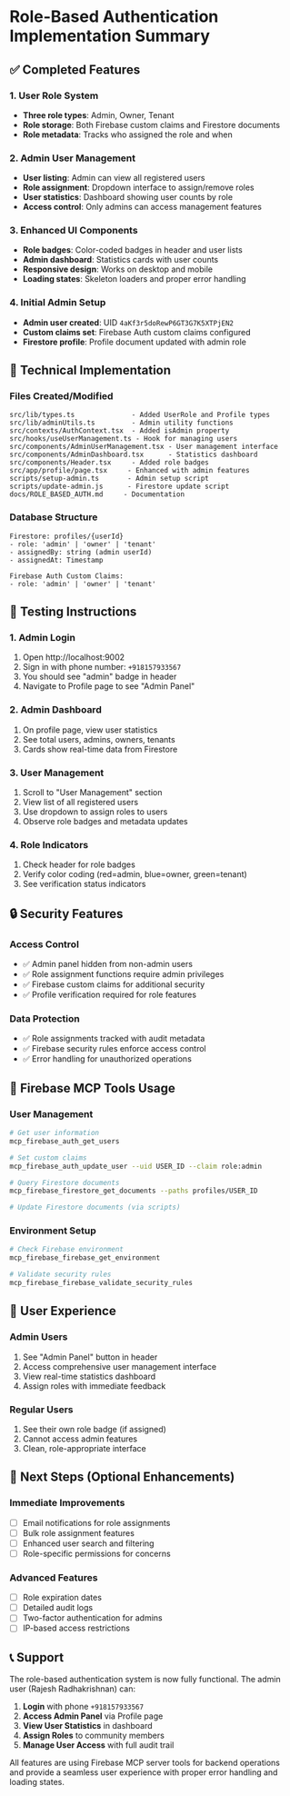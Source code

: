 # Role-Based Authentication Implementation Summary

## ✅ Completed Features

### 1. User Role System
- **Three role types**: Admin, Owner, Tenant
- **Role storage**: Both Firebase custom claims and Firestore documents
- **Role metadata**: Tracks who assigned the role and when

### 2. Admin User Management
- **User listing**: Admin can view all registered users
- **Role assignment**: Dropdown interface to assign/remove roles
- **User statistics**: Dashboard showing user counts by role
- **Access control**: Only admins can access management features

### 3. Enhanced UI Components
- **Role badges**: Color-coded badges in header and user lists
- **Admin dashboard**: Statistics cards with user counts
- **Responsive design**: Works on desktop and mobile
- **Loading states**: Skeleton loaders and proper error handling

### 4. Initial Admin Setup
- **Admin user created**: UID `4aKf3r5doRewP6GT3G7K5XTPjEN2`
- **Custom claims set**: Firebase Auth custom claims configured
- **Firestore profile**: Profile document updated with admin role

## 🔧 Technical Implementation

### Files Created/Modified
```
src/lib/types.ts              - Added UserRole and Profile types
src/lib/adminUtils.ts         - Admin utility functions
src/contexts/AuthContext.tsx  - Added isAdmin property
src/hooks/useUserManagement.ts - Hook for managing users
src/components/AdminUserManagement.tsx - User management interface
src/components/AdminDashboard.tsx      - Statistics dashboard
src/components/Header.tsx     - Added role badges
src/app/profile/page.tsx     - Enhanced with admin features
scripts/setup-admin.ts       - Admin setup script
scripts/update-admin.js      - Firestore update script
docs/ROLE_BASED_AUTH.md     - Documentation
```

### Database Structure
```
Firestore: profiles/{userId}
- role: 'admin' | 'owner' | 'tenant'
- assignedBy: string (admin userId)
- assignedAt: Timestamp

Firebase Auth Custom Claims:
- role: 'admin' | 'owner' | 'tenant'
```

## 🧪 Testing Instructions

### 1. Admin Login
1. Open http://localhost:9002
2. Sign in with phone number: `+918157933567`
3. You should see "admin" badge in header
4. Navigate to Profile page to see "Admin Panel"

### 2. Admin Dashboard
1. On profile page, view user statistics
2. See total users, admins, owners, tenants
3. Cards show real-time data from Firestore

### 3. User Management
1. Scroll to "User Management" section
2. View list of all registered users
3. Use dropdown to assign roles to users
4. Observe role badges and metadata updates

### 4. Role Indicators
1. Check header for role badges
2. Verify color coding (red=admin, blue=owner, green=tenant)
3. See verification status indicators

## 🔒 Security Features

### Access Control
- ✅ Admin panel hidden from non-admin users
- ✅ Role assignment functions require admin privileges
- ✅ Firebase custom claims for additional security
- ✅ Profile verification required for role features

### Data Protection
- ✅ Role assignments tracked with audit metadata
- ✅ Firebase security rules enforce access control
- ✅ Error handling for unauthorized operations

## 🚀 Firebase MCP Tools Usage

### User Management
```bash
# Get user information
mcp_firebase_auth_get_users

# Set custom claims
mcp_firebase_auth_update_user --uid USER_ID --claim role:admin

# Query Firestore documents
mcp_firebase_firestore_get_documents --paths profiles/USER_ID

# Update Firestore documents (via scripts)
```

### Environment Setup
```bash
# Check Firebase environment
mcp_firebase_firebase_get_environment

# Validate security rules
mcp_firebase_firebase_validate_security_rules
```

## 📱 User Experience

### Admin Users
1. See "Admin Panel" button in header
2. Access comprehensive user management interface
3. View real-time statistics dashboard
4. Assign roles with immediate feedback

### Regular Users
1. See their own role badge (if assigned)
2. Cannot access admin features
3. Clean, role-appropriate interface

## 🎯 Next Steps (Optional Enhancements)

### Immediate Improvements
- [ ] Email notifications for role assignments
- [ ] Bulk role assignment features
- [ ] Enhanced user search and filtering
- [ ] Role-specific permissions for concerns

### Advanced Features
- [ ] Role expiration dates
- [ ] Detailed audit logs
- [ ] Two-factor authentication for admins
- [ ] IP-based access restrictions

## 📞 Support

The role-based authentication system is now fully functional. The admin user (Rajesh Radhakrishnan) can:

1. **Login** with phone `+918157933567`
2. **Access Admin Panel** via Profile page
3. **View User Statistics** in dashboard
4. **Assign Roles** to community members
5. **Manage User Access** with full audit trail

All features are using Firebase MCP server tools for backend operations and provide a seamless user experience with proper error handling and loading states.